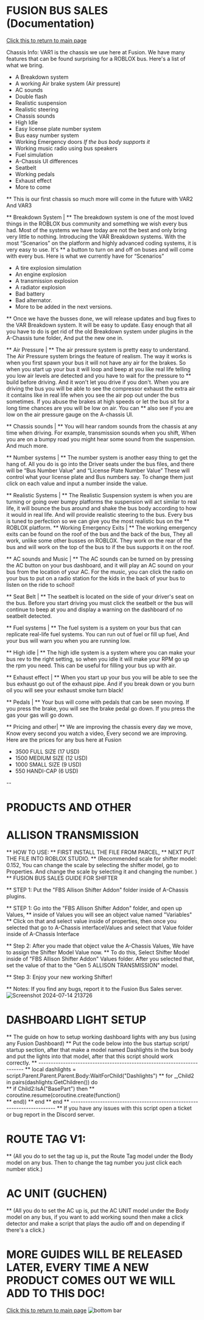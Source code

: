 # FUSION BUS SALES (Documentation)

[Click this to return to main page](https://ben-thedev.github.io)

Chassis Info:
VAR1 is the chassis we use here at Fusion.  We have many features that can be found surprising for a ROBLOX bus.  Here's a list of what we bring.


- A Breakdown system
- A working Air brake system (Air pressure)
- AC sounds
- Double flash
- Realistic suspension
- Realistic steering
- Chassis sounds
- High Idle
- Easy license plate number system
- Bus easy number system
- Working Emergency doors *If the bus body supports it*
- Working music radio using bus speakers
- Fuel simulation
- A-Chassis UI differences
- Seatbelt
- Working pedals
- Exhaust effect
- More to come

** This is our first chassis so much more will come in the future with VAR2 And VAR3




** Breakdown System |
** The breakdown system is one of the most loved things in the ROBLOX bus community and something we wish every bus had.  Most of the systems we have today are not the best and only bring very little to nothing.  Introducing the VAR Breakdown systems.  With the most “Scenarios”  on the platform and highly advanced coding systems, it is very easy to use.  It's ** a button to turn on and off on buses and will come with every bus.  Here is what we currently have for “Scenarios”
- A tire explosion simulation
- An engine explosion
- A transmission explosion
- A radiator explosion
- Bad battery
- Bad alternator.
- More to be added in the next versions.

** Once we have the busses done,  we will release updates and bug fixes to the VAR Breakdown system.  It will be easy to update. Easy enough that all you have to do is get rid of the old Breakdown system under plugins in the A-Chassis tune folder, And put the new one in.



** Air Pressure |
** The air pressure system is pretty easy to understand.  The Air Pressure system brings the feature of realism.  The way it works is when you first spawn your bus it will not have any air for the brakes.  So when you start up your bus it will loop and beep at you like real life telling you low air levels are detected and you have to wait for the pressure to ** build before driving.  And it won't let you drive if you don't.  When you are driving the bus you will be able to see the compressor exhaust the extra air it contains like in real life when you see the air pop out under the bus sometimes.  If you abuse the brakes at high speeds or let the bus sit for a long time chances are you will be low on air.  You can ** also see if you are low on the air pressure gauge on the A-chassis UI.



** Chassis sounds |
** You will hear random sounds from the chassis at any time when driving.  For example, transmission sounds when you shift,  When you are on a bumpy road you might hear some sound from the suspension. And much more.



** Number systems |
** The number system is another easy thing to get the hang of.  All you do is go into the Driver seats under the bus files, and there will be “Bus Number Value”  and “License Plate Number Value”  These will control what your license plate and Bus numbers say.  To change them just click on each value and input a number inside the value.



** Realistic Systems |
** The Realistic Suspension system is when you are turning or going over bumpy platforms the suspension will act similar to real life,  it will bounce the bus around and shake the bus body according to how it would in real life.  And will provide realistic steering to the bus.  Every bus is tuned to perfection so we can give you the most realistic bus on the ** ROBLOX platform.
** Working Emergency Exits |
** The working emergency exits can be found on the roof of the bus and the back of the bus,  They all work, unlike some other busses on ROBLOX.  They work on the rear of the bus and will work on the top of the bus to if the bus supports it on the roof.



** AC sounds and Music |
** The AC sounds can be turned on by pressing the AC button on your bus dashboard,  and it will play an AC sound on your bus from the location of your AC.  For the music, you can click the radio on your bus to put on a radio station for the kids in the back of your bus to listen on the ride to school!



** Seat Belt |
** The seatbelt is located on the side of your driver's seat on the bus.  Before you start driving you must click the seatbelt or the bus will continue to beep at you and display a warning on the dashboard of no seatbelt detected.



** Fuel systems |
** The fuel system is a system on your bus that can replicate real-life fuel systems.  You can run out of fuel or fill up fuel,  And your bus will warn you when you are running low. 



** High idle |
** The high idle system is a system where you can make your bus rev to the right setting, so when you idle it will make your RPM go up the rpm you need.  This can be useful for filling your bus up with air.



** Exhaust effect |
** When you start up your bus you will be able to see the bus exhaust go out of the exhaust pipe.  And if you break down or you burn oil you will see your exhaust smoke turn black!



** Pedals |
** Your bus will come with pedals that can be seen moving.  If you press the brake, you will see the brake pedal go down.  If you press the gas your gas will go down.



** Pricing and other|
** We are improving the chassis every day we move,  Know every second you watch a video,  Every second we are improving.  Here are the prices for any bus here at Fusion
- 3500 FULL SIZE  (17 USD)
- 1500 MEDIUM SIZE (12 USD)
- 1000 SMALL SIZE (9 USD)
- 550 HANDI-CAP (6 USD)

--
# PRODUCTS AND OTHER

# ALLISON TRANSMISSION
** HOW TO USE:
** FIRST INSTALL THE FILE FROM PARCEL,
** NEXT PUT THE FILE INTO ROBLOX STUDIO.
** (Recommended scale for shifter model: 0.152, You can change the scale by selecting the shifter model, go to Properties.  And change the scale by selecting it and changing the number. )
** FUSION BUS SALES GUIDE FOR SHIFTER

** STEP 1: Put the "FBS Allison Shifter Addon" folder inside of A-Chassis plugins.

** STEP 1: Go into the "FBS Allison Shifter Addon" folder,  and open up Values,
** inside of Values you will see an object value named "Variables"
** Click on that and select value inside of properties, then once you selected that go to A-Chassis interface\Values and select that Value folder inside of A-Chassis Interface

** Step 2: After you made that object value the A-Chassis Values,  We have to assign the Shifter Model Value now.
**  To do this,  Select Shifter Model inside of "FBS Allison Shifter Addon" Values folder.   After you selected that,  set the value of that to the "Gen 5 ALLISON TRANSMISSION" model.

** Step 3:  Enjoy your new working Shifter!

** Notes:  If you find any bugs, report it to the Fusion Bus Sales server.
![Screenshot 2024-07-14 213726](https://github.com/user-attachments/assets/499b94c1-57f7-4939-b28f-a7edc31e27c0)

# DASHBOARD LIGHT SETUP
** The guide on how to setup working dashboard lights with any bus (using any Fusion Dashboard)
** Put the code below into the bus startup script/ startup section, after that make a model named Dashlights in the bus body and put the lights into that model, after that this script should work correctly.
** ------------------------------------------------------------------------
** local dashlights = script.Parent.Parent.Parent.Body:WaitForChild("Dashlights")
** for _,Child2 in pairs(dashlights:GetChildren()) do	
		** 	if Child2:IsA("BasePart") then
	** 		coroutine.resume(coroutine.create(function()	
 **   end))
**    end
 **   end
** ------------------------------------------------------------------------
** If you have any issues with this script open a ticket or bug report in the Discord server. 

# ROUTE TAG V1:

** (All you do to set the tag up is, put the Route Tag model under the Body model on any bus.  Then to change the tag number you just click each number stick.)

# AC UNIT (GUCHEN)

** (All you do to set the AC up is, put the AC  UNIT model under the Body model on any bus, if you want to add working sound then make a click detector and make a script that plays the audio off and on depending if there's a click.)

# MORE GUIDES WILL BE RELEASED LATER, EVERY TIME A NEW PRODUCT COMES OUT WE WILL ADD TO THIS DOC!
[Click this to return to main page](https://ben-thedev.github.io)
![bottom bar](https://github.com/user-attachments/assets/cfe3dac1-1f38-49ed-ae1e-04bb2127ea2c)
